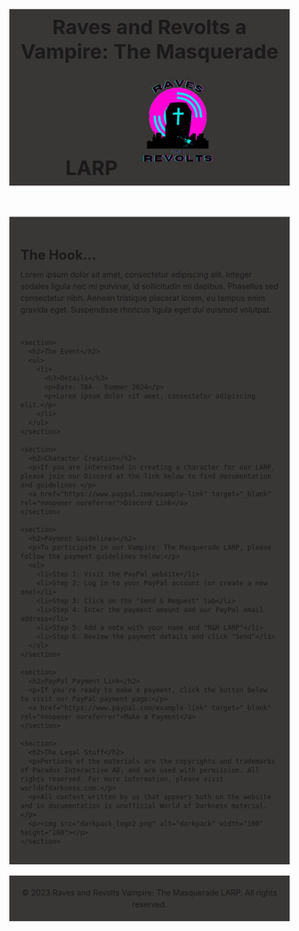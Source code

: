 
<html lang="en">
<head>
  <meta charset="UTF-8">
  <meta name="viewport" content="width=device-width, initial-scale=1.0">
  <title>Vampire: The Masquerade LARP</title>
  <link rel="stylesheet" href="styles.css">
  <style>
    

    body {
     background-image: url("Background");
      background-size: cover;
    
      color: #fff;
      font-family: Arial, sans-serif;
    }
    
    header {
      background-color: #393636;
      padding: 10px;
      text-align: center;
    }
    
    h1 {
      margin: 0;
      font-size: 36px;
    }
    
    main {
      background-color: #393636;
      max-width: 1600px;
      margin: 20px auto;
      padding: 20px;
    }
    
    section {
      margin-bottom: 40px;
    }
    
    h2 {
      font-size: 24px;
      margin-bottom: 10px;
    }
    
    p {
      margin: 0;
      line-height: 1.5;
    }
    
    a {
      color: #fff;
      text-decoration: none;
    }
    
    a:hover {
      text-decoration: underline;
    }
    
    footer {
      background-color: #393636;
      padding: 20px;
      text-align: center;
    }
    
    footer p {
      margin: 0;
      font-size: 14px;
    }
  </style>
</head>
<body>
  <header>
    <h1>Raves and Revolts a Vampire: The Masquerade LARP <img src="Symbol_13.jpg" alt="Symbol_RR" width="200" height="200"></h1>
  </header>
  
  <main>
    <section>
      <h2>The Hook...</h2>
      <p>Lorem ipsum dolor sit amet, consectetur adipiscing elit. Integer sodales ligula nec mi pulvinar, id sollicitudin mi dapibus. Phasellus sed consectetur nibh. Aenean tristique placerat lorem, eu tempus enim gravida eget. Suspendisse rhoncus ligula eget dui euismod volutpat.</p>
    </section>
    
    <section>
      <h2>The Event</h2>
      <ul>
        <li>
          <h3>Details</h3>
          <p>Date: TBA - Summer 2024</p>
          <p>Lorem ipsum dolor sit amet, consectetur adipiscing elit.</p>
        </li>
      </ul>
    </section>
    
    <section>
      <h2>Character Creation</h2>
      <p>If you are interested in creating a character for our LARP, please join our Discord at the link below to find documentation and guidelines.</p>
      <a href="https://www.paypal.com/example-link" target="_blank" rel="noopener noreferrer">Discord Link</a>
    </section>
    
    <section>
      <h2>Payment Guidelines</h2>
      <p>To participate in our Vampire: The Masquerade LARP, please follow the payment guidelines below:</p>
      <ol>
        <li>Step 1: Visit the PayPal website</li>
        <li>Step 2: Log in to your PayPal account (or create a new one)</li>
        <li>Step 3: Click on the "Send & Request" tab</li>
        <li>Step 4: Enter the payment amount and our PayPal email address</li>
        <li>Step 5: Add a note with your name and "R&R LARP"</li>
        <li>Step 6: Review the payment details and click "Send"</li>
      </ol>
    </section>
    
    <section>
      <h2>PayPal Payment Link</h2>
      <p>If you're ready to make a payment, click the button below to visit our PayPal payment page:</p>
      <a href="https://www.paypal.com/example-link" target="_blank" rel="noopener noreferrer">Make a Payment</a>
    </section>
    
    <section>
      <h2>The Legal Stuff</h2>
      <p>Portions of the materials are the copyrights and trademarks of Paradox Interactive AB, and are used with permission. All rights reserved. For more information, please visit worldofdarkness.com.</p>
      <p>All content written by us that appears both on the website and in documentation is unofficial World of Darkness material.</p>
      <p><img src="darkpack_logo2.png" alt="darkpack" width="100" height="100"></p>
    </section>
  </main>
  
  <footer>
    <p>&copy; 2023 Raves and Revolts Vampire: The Masquerade LARP. All rights reserved.</p>
  </footer>
</body>
</html>

